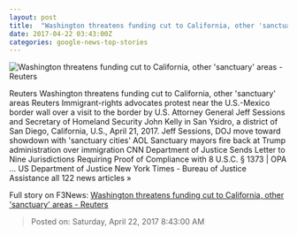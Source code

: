 ```yaml
---
layout: post
title:  "Washington threatens funding cut to California, other 'sanctuary' areas - Reuters"
date: 2017-04-22 03:43:00Z
categories: google-news-top-stories
---
```


![Washington threatens funding cut to California, other 'sanctuary' areas - Reuters](http://s3.reutersmedia.net/resources/r/?m=02&d=20170421&t=2&i=1181579995&w=&fh=545px&fw=&ll=&pl=&sq=&r=LYNXMPED3K1HN)

Reuters Washington threatens funding cut to California, other 'sanctuary' areas Reuters Immigrant-rights advocates protest near the U.S.-Mexico border wall over a visit to the border by U.S. Attorney General Jeff Sessions and Secretary of Homeland Security John Kelly in San Ysidro, a district of San Diego, California, U.S., April 21, 2017. Jeff Sessions, DOJ move toward showdown with 'sanctuary cities' AOL Sanctuary mayors fire back at Trump administration over immigration CNN Department of Justice Sends Letter to Nine Jurisdictions Requiring Proof of Compliance with 8 U.S.C. § 1373 | OPA ... US Department of Justice New York Times - Bureau of Justice Assistance all 122 news articles »


Full story on F3News: [Washington threatens funding cut to California, other 'sanctuary' areas - Reuters](http://www.f3nws.com/n/eqVy4F)

> Posted on: Saturday, April 22, 2017 8:43:00 AM
